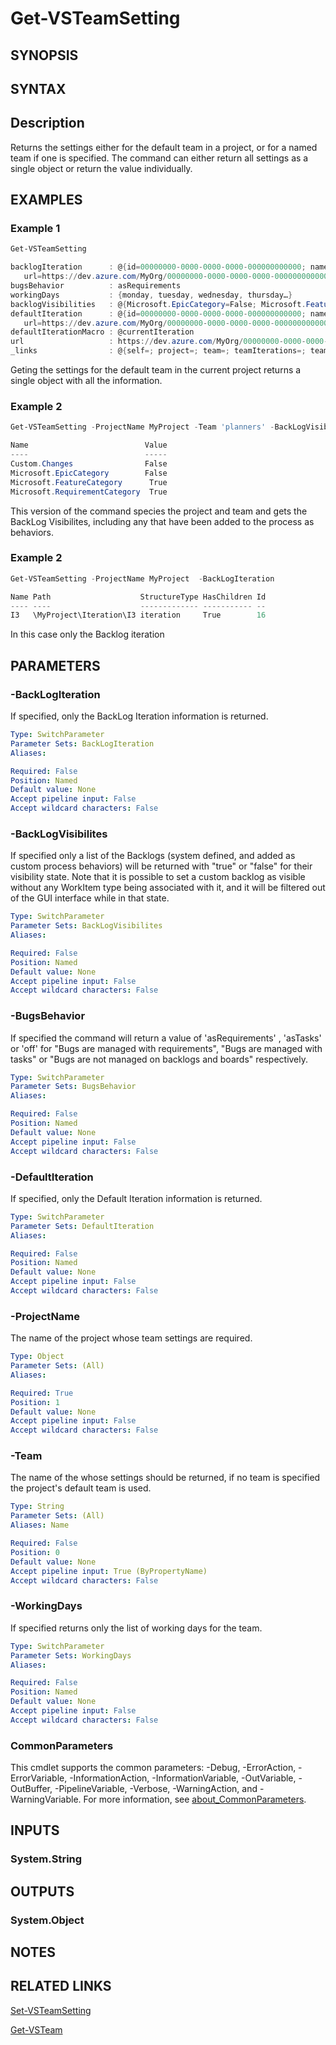 <!-- #include "./common/header.md" -->

# Get-VSTeamSetting

## SYNOPSIS

<!-- #include "./synopsis/Get-VSTeamSetting.md" -->

## SYNTAX

## Description

Returns the settings either for the default team in a project, or for a named team if one is specified. The command can either return all settings as a single object or return the value individually.

## EXAMPLES

### Example 1

```powershell
Get-VSTeamSetting

backlogIteration      : @{id=00000000-0000-0000-0000-000000000000; name=MyProject; path=;
   url=https://dev.azure.com/MyOrg/00000000-0000-0000-0000-000000000000/_apis/wit/classificationNodes/Iterations}
bugsBehavior          : asRequirements
workingDays           : {monday, tuesday, wednesday, thursday…}
backlogVisibilities   : @{Microsoft.EpicCategory=False; Microsoft.FeatureCategory=True; Microsoft.RequirementCategory=True}
defaultIteration      : @{id=00000000-0000-0000-0000-000000000000; name=Sprint 1; path=\Sprint 1;
   url=https://dev.azure.com/MyOrg/00000000-0000-0000-0000-000000000000/_apis/wit/classificationNodes/Iterations/Sprint%201}
defaultIterationMacro : @currentIteration
url                   : https://dev.azure.com/MyOrg/00000000-0000-0000-0000-000000000000/00000000-0000-0000-0000-000000000000/_apis/work/teamsettings
_links                : @{self=; project=; team=; teamIterations=; teamFieldValues=; classificationNode=System.Object[]}
```

Geting the settings for the default team in the current project returns a single object with all the information.


### Example 2

```powershell
Get-VSTeamSetting -ProjectName MyProject -Team 'planners' -BackLogVisibilites

Name                          Value
----                          -----
Custom.Changes                False
Microsoft.EpicCategory        False
Microsoft.FeatureCategory      True
Microsoft.RequirementCategory  True
```

This version of the command species the project and team and gets the BackLog Visibilites, including any that have been added to the process as behaviors.

### Example 2

```powershell
Get-VSTeamSetting -ProjectName MyProject  -BackLogIteration

Name Path                    StructureType HasChildren Id
---- ----                    ------------- ----------- --
I3   \MyProject\Iteration\I3 iteration     True        16
```
In this case only the Backlog iteration

## PARAMETERS

### -BackLogIteration
If specified, only the BackLog Iteration information is returned.

```yaml
Type: SwitchParameter
Parameter Sets: BackLogIteration
Aliases:

Required: False
Position: Named
Default value: None
Accept pipeline input: False
Accept wildcard characters: False
```

### -BackLogVisibilites
If specified only a list of the Backlogs (system defined, and added as custom process behaviors) will be returned with "true" or "false" for their visibility state. Note that it is possible to set a custom backlog as visible without any WorkItem type being associated with it, and it will be filtered out of the GUI interface while in that state.

```yaml
Type: SwitchParameter
Parameter Sets: BackLogVisibilites
Aliases:

Required: False
Position: Named
Default value: None
Accept pipeline input: False
Accept wildcard characters: False
```

### -BugsBehavior
If specified the command will return a value of 'asRequirements' , 'asTasks' or 'off' for "Bugs are managed with requirements", "Bugs are managed with tasks" or "Bugs are not managed on backlogs and boards" respectively.

```yaml
Type: SwitchParameter
Parameter Sets: BugsBehavior
Aliases:

Required: False
Position: Named
Default value: None
Accept pipeline input: False
Accept wildcard characters: False
```

### -DefaultIteration
If specified, only the Default Iteration information is returned.
```yaml
Type: SwitchParameter
Parameter Sets: DefaultIteration
Aliases:

Required: False
Position: Named
Default value: None
Accept pipeline input: False
Accept wildcard characters: False
```

### -ProjectName
The name of the project whose team settings are required.

```yaml
Type: Object
Parameter Sets: (All)
Aliases:

Required: True
Position: 1
Default value: None
Accept pipeline input: False
Accept wildcard characters: False
```

### -Team
The name of the whose settings should be returned, if no team is specified the project's default team is used.

```yaml
Type: String
Parameter Sets: (All)
Aliases: Name

Required: False
Position: 0
Default value: None
Accept pipeline input: True (ByPropertyName)
Accept wildcard characters: False
```

### -WorkingDays
If specified returns only the list of working days for the team.

```yaml
Type: SwitchParameter
Parameter Sets: WorkingDays
Aliases:

Required: False
Position: Named
Default value: None
Accept pipeline input: False
Accept wildcard characters: False
```

### CommonParameters

This cmdlet supports the common parameters: -Debug, -ErrorAction, -ErrorVariable, -InformationAction, -InformationVariable, -OutVariable, -OutBuffer, -PipelineVariable, -Verbose, -WarningAction, and -WarningVariable. For more information, see [about_CommonParameters](http://go.microsoft.com/fwlink/?LinkID=113216).

## INPUTS

### System.String

## OUTPUTS

### System.Object

## NOTES

<!-- #include "./common/prerequisites.md" -->

## RELATED LINKS

<!-- #include "./common/related.md" -->

[Set-VSTeamSetting](Set-VSTeamSetting.md)

[Get-VSTeam](Get-VSTeam.md)

